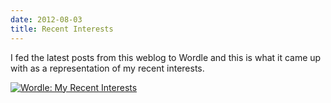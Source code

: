 ```yaml
---
date: 2012-08-03
title: Recent Interests
---
```



I fed the latest posts from this weblog to Wordle and this is what it came up with as a representation of my recent interests.

[![Wordle: My Recent Interests](http://www.wordle.net/thumb/wrdl/5540152/My_Recent_Interests)](http://www.wordle.net/show/wrdl/5540152/My_Recent_Interests "Wordle: My Recent Interests")

